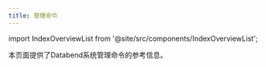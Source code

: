 ```yaml
---
title: 管理命令
---
```

import IndexOverviewList from '@site/src/components/IndexOverviewList';

本页面提供了Databend系统管理命令的参考信息。

<IndexOverviewList />